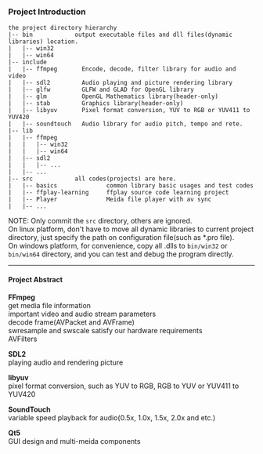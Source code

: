 ### Project Introduction

```
the project directory hierarchy
|-- bin            output executable files and dll files(dynamic libraries) location.
|   |-- win32
|   |-- win64
|-- include
|   |-- ffmpeg       Encode, decode, filter library for audio and video
|   |-- sdl2         Audio playing and picture rendering library
|   |-- glfw         GLFW and GLAD for OpenGL library
|   |-- glm          OpenGL Mathematics library(header-only)
|   |-- stab         Graphics library(header-only)
|   |-- libyuv       Pixel format conversion, YUV to RGB or YUV411 to YUV420
|   |-- soundtouch   Audio library for audio pitch, tempo and rete.
|-- lib
|   |-- ffmpeg
|   |   |-- win32
|   |   |-- win64
|   |-- sdl2
|   |   |-- ...
|   |-- ...
|-- src            all codes(projects) are here.
|   |-- basics              common library basic usages and test codes
|   |-- ffplay-learning     ffplay source code learning project
|   |-- Player              Meida file player with av sync
|   |-- ...
```

NOTE: Only commit the `src` directory, others are ignored.  
On linux platform, don't have to move all dynamic libraries to current project directory,
just specify the path on configuration file(such as *.pro file).  
On windows platform, for convenience, copy all .dlls to `bin/win32` or `bin/win64` directory, and you can
test and debug the program directly.

---
#### Project Abstract
**FFmpeg**  
get media file information  
important video and audio stream parameters  
decode frame(AVPacket and AVFrame)  
swresample and swscale satisfy our hardware requirements  
AVFilters  

**SDL2**  
playing audio and rendering picture  

**libyuv**  
pixel format conversion, such as YUV to RGB, RGB to YUV or YUV411 to YUV420  

**SoundTouch**  
variable speed playback for audio(0.5x, 1.0x, 1.5x, 2.0x and etc.)  

**Qt5**  
GUI design and multi-meida components  